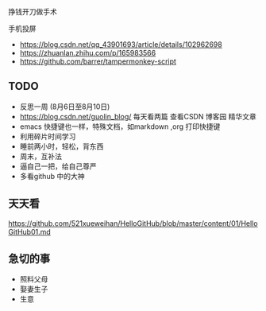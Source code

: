 挣钱开刀做手术

手机投屏
- https://blog.csdn.net/qq_43901693/article/details/102962698
- https://zhuanlan.zhihu.com/p/165983566
- https://github.com/barrer/tampermonkey-script


## TODO
- 反思一周 (8月6日至8月10日)
- https://blog.csdn.net/guolin_blog/  每天看两篇  查看CSDN 博客园 精华文章
- emacs 快捷键也一样，特殊文档，如markdown ,org 打印快捷键
- 利用碎片时间学习
- 睡前两小时，轻松，背东西
- 周末，互补法
- 逼自己一把，给自己尊严
- 多看github 中的大神

## 天天看 
https://github.com/521xueweihan/HelloGitHub/blob/master/content/01/HelloGitHub01.md

## 急切的事
- 照料父母
- 娶妻生子
- 生意
